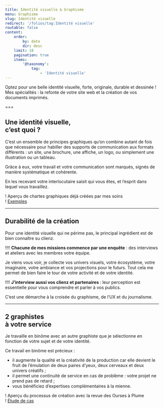 ```yaml
---
title: Identité visuelle & Graphisme
menu: Graphisme
slug: Identité visuelle
redirect: '/folios/tag:Identité visuelle'
routable: false
content:
    order:
        by: date
        dir: desc
    limit: 18
    pagination: true
    items:
        '@taxonomy':
            tag:
                - 'Identité visuelle'
---
```


Optez pour une belle identité visuelle, forte, originale, durable et dessinée !  
Mes spécialités : la refonte de votre site web et la création de vos documents imprimés.

===

## Une identité visuelle, <br>c’est quoi ?

C’est un ensemble de principes graphiques qu’on combine autant de fois que nécessaire pour habiller des supports de communication aux formats différents : un site, une brochure, une affiche, un logo, ou simplement une illustration ou un tableau.

Grâce à eux, votre travail et votre communication sont marqués, signés de manière systématique et cohérente.

En les recevant votre interlocutaire saisit qui vous êtes, et l’esprit dans lequel vous travaillez.

! Aperçu de chartes graphiques déjà créées par mes soins  
! <a class="bouton" href="https://www.dropbox.com/sh/gu2ot2dq5v8uz8q/AABLwzo1MabjufUL-dYcuslea?dl=0">Exemples</a>

---

## Durabilité de la création
Pour une identité visuelle qui ne périme pas, le principal ingrédient est de bien connaître su clienz.

!!!! **Chacune de mes missions commence par une enquête** : des interviews et ateliers avec les membres votre équipe.

Je viens vous voir, je collecte vos univers visuels, votre écosystème, votre imaginaire, votre ambiance et vos projections pour le futurs. Tout cela me permet de bien faire le tour de votre activité et de votre identité.

!!!! **J’interview aussi vos clienz et partenaires** : leur perception est essentielle pour vous comprendre et parler à vos publics.

C’est une démarche à la croisée du graphisme, de l’UX et du journalisme.

---

## 2 graphistes <br>à votre service
Je travaille en binôme avec an autre graphiste que je sélectionne en fonction de votre sujet et de votre identité.

Ce travail en binôme est précieux :
* il augmente la qualité et la créativité de la production car elle devient le fruit de l’émulation de deux paires d’yeux, deux cerveaux et deux univers créatifs ;
* il permet une continuité de service en cas de problème : votre projet ne prend pas de retard ;
* vous bénéficiez d’expertises complémentaires à la mienne.

! Aperçu du processus de création avec la revue des Ourses à Plume  
! <a class="bouton" href="https://magnad.blog/2019/12/06/retour-sur-une-mission-la-revue-des-ourses-a-plumes/">Étude de cas</a>
